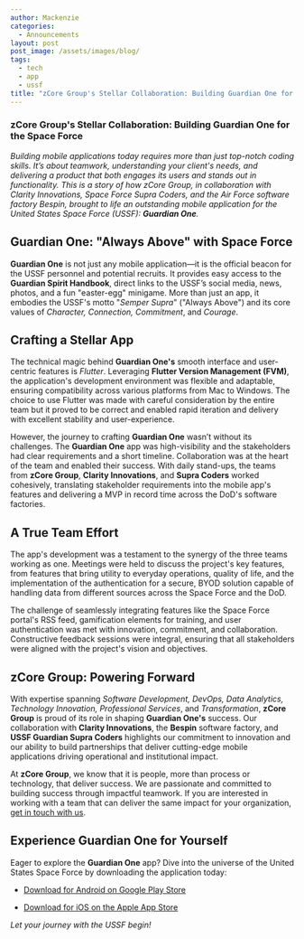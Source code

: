 ```yaml
---
author: Mackenzie
categories:
  - Announcements
layout: post
post_image: /assets/images/blog/
tags:
  - tech
  - app
  - ussf
title: "zCore Group's Stellar Collaboration: Building Guardian One for the Space Force"
---
```


### zCore Group's Stellar Collaboration: Building Guardian One for the Space Force

_Building mobile applications today requires more than just top-notch coding skills. It’s about teamwork, understanding your client's needs, and delivering a product that both engages its users and stands out in functionality. This is a story of how zCore Group, in collaboration with Clarity Innovations, Space Force Supra Coders, and the Air Force software factory Bespin, brought to life an outstanding mobile application for the United States Space Force (USSF): **Guardian One**._

## Guardian One: "Always Above" with Space Force

**Guardian One** is not just any mobile application—it is the official beacon for the USSF personnel and potential recruits. It provides easy access to the **Guardian Spirit Handbook**, direct links to the USSF’s social media, news, photos, and a fun "easter-egg" minigame. More than just an app, it embodies the USSF's motto "_Semper Supra_" ("Always Above") and its core values of _Character, Connection, Commitment_, and _Courage_.

## Crafting a Stellar App

The technical magic behind **Guardian One's** smooth interface and user-centric features is _Flutter_. Leveraging **Flutter Version Management (FVM)**, the application's development environment was flexible and adaptable, ensuring compatibility across various platforms from Mac to Windows. The choice to use Flutter was made with careful consideration by the entire team but it proved to be correct and enabled rapid iteration and delivery with excellent stability and user-experience.

However, the journey to crafting **Guardian One** wasn’t without its challenges. The **Guardian One** app was high-visibility and the stakeholders had clear requirements and a short timeline. Collaboration was at the heart of the team and enabled their success. With daily stand-ups, the teams from **zCore Group**, **Clarity Innovations**, and **Supra Coders** worked cohesively, translating stakeholder requirements into the mobile app's features and delivering a MVP in record time across the DoD's software factories.

## A True Team Effort

The app's development was a testament to the synergy of the three teams working as one. Meetings were held to discuss the project's key features, from features that bring utility to everyday operations, quality of life, and the implementation of the authentication for a secure, BYOD solution capable of handling data from different sources across the Space Force and the DoD.

The challenge of seamlessly integrating features like the Space Force portal's RSS feed, gamification elements for training, and user authentication was met with innovation, commitment, and collaboration. Constructive feedback sessions were integral, ensuring that all stakeholders were aligned with the project's vision and objectives.

## zCore Group: Powering Forward

With expertise spanning _Software Development, DevOps, Data Analytics, Technology Innovation, Professional Services_, and _Transformation_, **zCore Group** is proud of its role in shaping **Guardian One's** success. Our collaboration with **Clarity Innovations**, the **Bespin** software factory, and **USSF Guardian Supra Coders** highlights our commitment to innovation and our ability to build partnerships that deliver cutting-edge mobile applications driving operational and institutional impact.

At **zCore Group**, we know that it is people, more than process or technology, that deliver success. We are passionate and committed to building success through impactful teamwork. If you are interested in working with a team that can deliver the same impact for your organization, [get in touch with us](mailto:contact@zcoregroup.com).

## Experience Guardian One for Yourself

Eager to explore the **Guardian One** app? Dive into the universe of the United States Space Force by downloading the application today:

- [Download for Android on Google Play Store](https://play.google.com/store/apps/details?id=com.zcore.guardianone)
  
- [Download for iOS on the Apple App Store](https://apps.apple.com/app/guardian-one/id1234567890)

_Let your journey with the USSF begin!_

